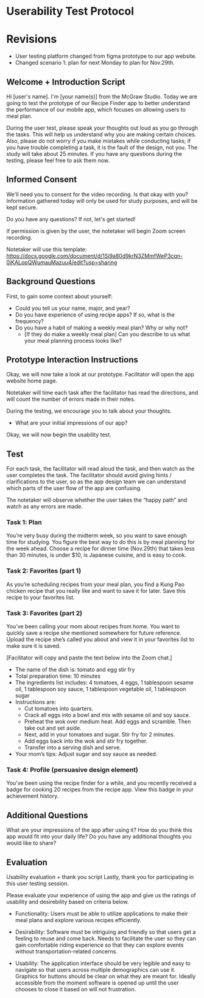 # Userability Test Protocol

# Revisions

- User testing platform changed from figma prototype to our app website.
- Changed scenario 1: plan for next Monday to plan for Nov.29th.

## Welcome + Introduction Script 
Hi [user's name]. I'm [your name(s)] from the McGraw Studio. Today we are going to test the prototype of our Recipe Finder app to better understand the performance of our mobile app, which focuses on allowing users to meal plan. 

During the user test, please speak your thoughts out loud as you go through the tasks. 
This will help us understand why you are making certain choices. Also, please do not worry if you make mistakes while conducting tasks; if you have trouble completing a task, it is the fault of the design, not you. The study will take about 25 minutes. If you have any questions during the testing, please feel free to ask them now. 

## Informed Consent 
We'll need you to consent for the video recording. Is that okay with you? Information gathered today will only be used for study purposes, and will be kept secure. 

Do you have any questions? If not, let's get started!

If permission is given by the user, the notetaker will begin Zoom screen recording. 

Notetaker will use this template: https://docs.google.com/document/d/1Si9a80d9krN3ZMmfWeP3cqn-0jKALopQWumauMazuu4/edit?usp=sharing

## Background Questions
First, to gain some context about yourself: 
- Could you tell us your name, major, and year?
- Do you have experience of using recipe apps? If so, what is the frequency?
- Do you have a habit of making a weekly meal plan? Why or why not?
    - [If they do make a weekly meal plan] Can you describe to us what your meal planning process looks like? 


## Prototype Interaction Instructions 
Okay, we will now take a look at our prototype. Facilitator will open the app website home page. 

Notetaker will time each task after the facilitator has read the directions, and will count the number of errors made in their notes. 

During the testing, we encourage you to talk about your thoughts. 

- What are your initial impressions of our app? 

Okay, we will now begin the usability test.

## Test
For each task, the facilitator will read aloud the task, and then watch as the user completes the task. The facilitator should avoid giving hints / clarifications to the user, so as the app design team we can understand which parts of the user flow of the app are confusing.

The notetaker will observe whether the user takes the “happy path” and watch as any errors are made.  

### Task 1: Plan
You’re very busy during the midterm week, so you want to save enough time for studying. You figure the best way to do this is by meal planning for the week ahead. Choose a recipe for dinner time (Nov.29th) that takes less than 30 minutes, is under $10, is Japanese cuisine, and is easy to cook. 

### Task 2: Favorites (part 1)
As you’re scheduling recipes from your meal plan, you find a Kung Pao chicken recipe that you really like and want to save it for later. Save this recipe to your favorites list. 

### Task 3: Favorites (part 2)
You’ve been calling your mom about recipes from home. You want to quickly save a recipe she mentioned somewhere for future reference. Upload the recipe she’s called you about and view it in your favorites list to make sure it is saved. 

[Facilitator will copy and paste the text below into the Zoom chat.] 
- The name of the dish is: tomato and egg stir fry
- Total preparation time: 10 minutes
- The ingredients list includes: 4 tomatoes, 4 eggs, 1 tablespoon sesame oil, 1 tablespoon soy sauce, 1 tablespoon vegetable oil, 1 tablespoon sugar  
- Instructions are:
    - Cut tomatoes into quarters.
    - Crack all eggs into a bowl and mix with sesame oil and soy sauce. 
    - Preheat the wok over medium heat. Add eggs and scramble. Then take out and set aside. 
    - Next, add in your tomatoes and sugar. Stir fry for 2 minutes. 
    - Add eggs back into the wok and stir fry together. 
    - Transfer into a serving dish and serve. 
- Your mom’s tips: Adjust sugar and soy sauce as needed. 

### Task 4: Profile (persuasive design element)
You’ve been using the recipe finder for a while, and you recently received a badge for cooking 20 recipes from the recipe app. View this badge in your achievement history. 

## Additional Questions
What are your impressions of the app after using it?
How do you think this app would fit into your daily life? 
Do you have any additional thoughts you would like to share? 

## Evaluation
Usability evaluation + thank you script 
Lastly, thank you for participating in this user testing session. 



Please evaluate your experience of using the app and give us the ratings of usability and desirebility based on criteria below.

- Functionality: Users must be able to utilize applications to make their meal plans and explore various recipes efficiently.

- Desirability: Software must be intriguing and friendly so that users get a feeling to reuse and come back. Needs to facilitate the user so they can gain comfortable riding experience so that they can explore events without transportation-related concerns.

- Usability: The application interface should be very legible and easy to navigate so that users across multiple demographics can use it. Graphics for buttons should be clear on  what they are meant for. Ideally accessible from the moment software is opened up until the user chooses to close it based on will not frustration.

 
